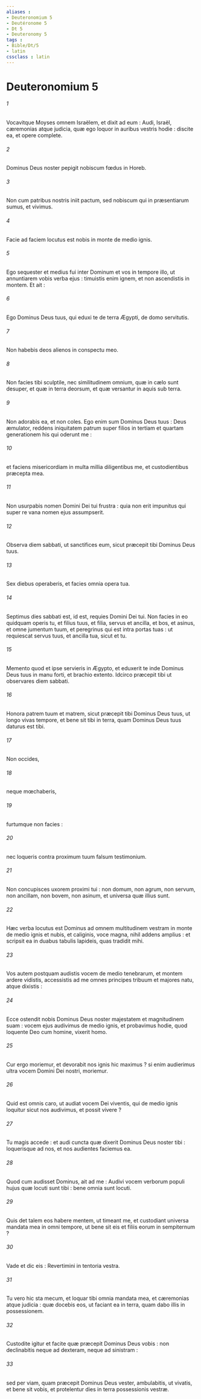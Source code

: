 ```yaml
---
aliases : 
- Deuteronomium 5
- Deutéronome 5
- Dt 5
- Deuteronomy 5
tags : 
- Bible/Dt/5
- latin
cssclass : latin
---
```


# Deuteronomium 5

###### 1
Vocavitque Moyses omnem Israëlem, et dixit ad eum : Audi, Israël, cæremonias atque judicia, quæ ego loquor in auribus vestris hodie : discite ea, et opere complete.
###### 2
Dominus Deus noster pepigit nobiscum fœdus in Horeb.
###### 3
Non cum patribus nostris iniit pactum, sed nobiscum qui in præsentiarum sumus, et vivimus.
###### 4
Facie ad faciem locutus est nobis in monte de medio ignis.
###### 5
Ego sequester et medius fui inter Dominum et vos in tempore illo, ut annuntiarem vobis verba ejus : timuistis enim ignem, et non ascendistis in montem. Et ait :
###### 6
Ego Dominus Deus tuus, qui eduxi te de terra Ægypti, de domo servitutis.
###### 7
Non habebis deos alienos in conspectu meo.
###### 8
Non facies tibi sculptile, nec similitudinem omnium, quæ in cælo sunt desuper, et quæ in terra deorsum, et quæ versantur in aquis sub terra.
###### 9
Non adorabis ea, et non coles. Ego enim sum Dominus Deus tuus : Deus æmulator, reddens iniquitatem patrum super filios in tertiam et quartam generationem his qui oderunt me :
###### 10
et faciens misericordiam in multa millia diligentibus me, et custodientibus præcepta mea.
###### 11
Non usurpabis nomen Domini Dei tui frustra : quia non erit impunitus qui super re vana nomen ejus assumpserit.
###### 12
Observa diem sabbati, ut sanctifices eum, sicut præcepit tibi Dominus Deus tuus.
###### 13
Sex diebus operaberis, et facies omnia opera tua.
###### 14
Septimus dies sabbati est, id est, requies Domini Dei tui. Non facies in eo quidquam operis tu, et filius tuus, et filia, servus et ancilla, et bos, et asinus, et omne jumentum tuum, et peregrinus qui est intra portas tuas : ut requiescat servus tuus, et ancilla tua, sicut et tu.
###### 15
Memento quod et ipse servieris in Ægypto, et eduxerit te inde Dominus Deus tuus in manu forti, et brachio extento. Idcirco præcepit tibi ut observares diem sabbati.
###### 16
Honora patrem tuum et matrem, sicut præcepit tibi Dominus Deus tuus, ut longo vivas tempore, et bene sit tibi in terra, quam Dominus Deus tuus daturus est tibi.
###### 17
Non occides,
###### 18
neque mœchaberis,
###### 19
furtumque non facies :
###### 20
nec loqueris contra proximum tuum falsum testimonium.
###### 21
Non concupisces uxorem proximi tui : non domum, non agrum, non servum, non ancillam, non bovem, non asinum, et universa quæ illius sunt.
###### 22
Hæc verba locutus est Dominus ad omnem multitudinem vestram in monte de medio ignis et nubis, et caliginis, voce magna, nihil addens amplius : et scripsit ea in duabus tabulis lapideis, quas tradidit mihi.
###### 23
Vos autem postquam audistis vocem de medio tenebrarum, et montem ardere vidistis, accessistis ad me omnes principes tribuum et majores natu, atque dixistis :
###### 24
Ecce ostendit nobis Dominus Deus noster majestatem et magnitudinem suam : vocem ejus audivimus de medio ignis, et probavimus hodie, quod loquente Deo cum homine, vixerit homo.
###### 25
Cur ergo moriemur, et devorabit nos ignis hic maximus ? si enim audierimus ultra vocem Domini Dei nostri, moriemur.
###### 26
Quid est omnis caro, ut audiat vocem Dei viventis, qui de medio ignis loquitur sicut nos audivimus, et possit vivere ?
###### 27
Tu magis accede : et audi cuncta quæ dixerit Dominus Deus noster tibi : loquerisque ad nos, et nos audientes faciemus ea.
###### 28
Quod cum audisset Dominus, ait ad me : Audivi vocem verborum populi hujus quæ locuti sunt tibi : bene omnia sunt locuti.
###### 29
Quis det talem eos habere mentem, ut timeant me, et custodiant universa mandata mea in omni tempore, ut bene sit eis et filiis eorum in sempiternum ?
###### 30
Vade et dic eis : Revertimini in tentoria vestra.
###### 31
Tu vero hic sta mecum, et loquar tibi omnia mandata mea, et cæremonias atque judicia : quæ docebis eos, ut faciant ea in terra, quam dabo illis in possessionem.
###### 32
Custodite igitur et facite quæ præcepit Dominus Deus vobis : non declinabitis neque ad dexteram, neque ad sinistram :
###### 33
sed per viam, quam præcepit Dominus Deus vester, ambulabitis, ut vivatis, et bene sit vobis, et protelentur dies in terra possessionis vestræ.
